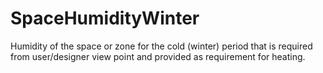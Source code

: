 SpaceHumidityWinter
===================

Humidity of the space or zone for the cold (winter) period that is required from user/designer view point and provided as requirement for heating.
